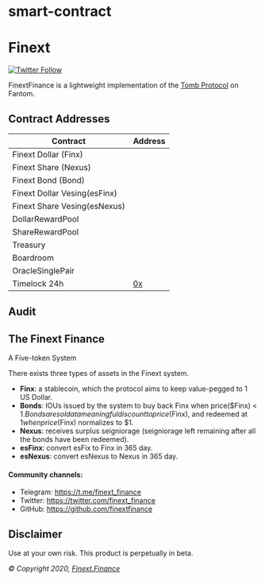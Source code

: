 # smart-contract
# Finext

[![Twitter Follow](https://img.shields.io/twitter/follow/finext_finance?label=Follow)](https://twitter.com/finext_finance)

FinextFinance is a lightweight implementation of the [Tomb Protocol](tomb.com) on Fantom.

## Contract Addresses
| Contract  | Address |
| ------------- | ------------- |
| Finext Dollar (Finx) 
| Finext Share (Nexus) 
| Finext Bond (Bond) 
| Finext Dollar Vesing(esFinx) 
| Finext Share Vesing(esNexus)
| DollarRewardPool 
| ShareRewardPool
| Treasury 
| Boardroom 
| OracleSinglePair 
| Timelock 24h | [0x](https://arb.com/address/0x#code) |

## Audit


## The Finext Finance
 A Five-token System

There exists three types of assets in the Finext system. 

- **Finx**: a stablecoin, which the protocol aims to keep value-pegged to 1 US Dollar. 
- **Bonds**: IOUs issued by the system to buy back Finx when price($Finx) < $1. Bonds are sold at a meaningful discount to price($Finx), and redeemed at $1 when price($Finx) normalizes to $1. 
- **Nexus**: receives surplus seigniorage (seigniorage left remaining after all the bonds have been redeemed).
- **esFinx**: convert esFix to Finx in 365 day.
- **esNexus**: convert esNexus to Nexus in 365 day.

#### Community channels:

- Telegram: https://t.me/finext_finance
- Twitter: https://twitter.com/finext_finance
- GitHub: https://github.com/finextfinance

## Disclaimer

Use at your own risk. This product is perpetually in beta.

_© Copyright 2020, [Finext.Finance](https://Finext.finance)_
